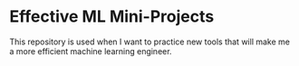 # Effective ML Mini-Projects

This repository is used when I want to practice new tools that will make me a more efficient machine learning engineer.
